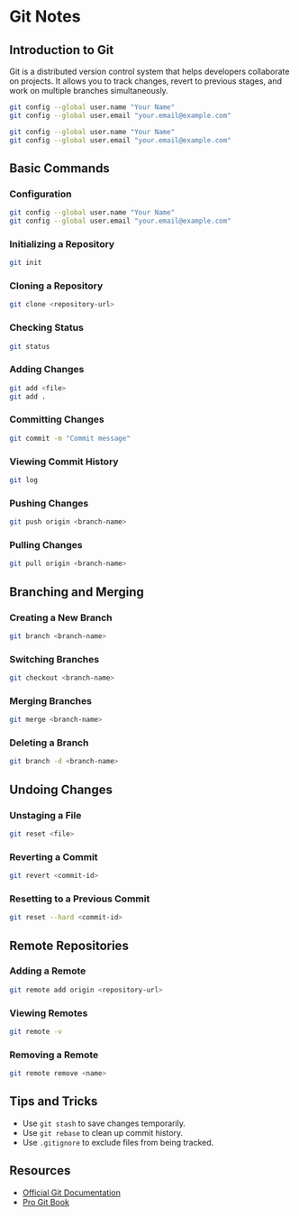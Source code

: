 # Git Notes

## Introduction to Git
Git is a distributed version control system that helps developers collaborate on projects. It allows you to track changes, revert to previous stages, and work on multiple branches simultaneously.
```sh
git config --global user.name "Your Name"
git config --global user.email "your.email@example.com"
```
```sh
git config --global user.name "Your Name"
git config --global user.email "your.email@example.com"
```

## Basic Commands

### Configuration
```sh
git config --global user.name "Your Name"
git config --global user.email "your.email@example.com"
```

### Initializing a Repository
```sh
git init
```

### Cloning a Repository
```sh
git clone <repository-url>
```

### Checking Status
```sh
git status
```

### Adding Changes
```sh
git add <file>
git add .
```

### Committing Changes
```sh
git commit -m "Commit message"
```

### Viewing Commit History
```sh
git log
```

### Pushing Changes
```sh
git push origin <branch-name>
```

### Pulling Changes
```sh
git pull origin <branch-name>
```

## Branching and Merging

### Creating a New Branch
```sh
git branch <branch-name>
```

### Switching Branches
```sh
git checkout <branch-name>
```

### Merging Branches
```sh
git merge <branch-name>
```

### Deleting a Branch
```sh
git branch -d <branch-name>
```

## Undoing Changes

### Unstaging a File
```sh
git reset <file>
```

### Reverting a Commit
```sh
git revert <commit-id>
```

### Resetting to a Previous Commit
```sh
git reset --hard <commit-id>
```

## Remote Repositories

### Adding a Remote
```sh
git remote add origin <repository-url>
```

### Viewing Remotes
```sh
git remote -v
```

### Removing a Remote
```sh
git remote remove <name>
```

## Tips and Tricks

- Use `git stash` to save changes temporarily.
- Use `git rebase` to clean up commit history.
- Use `.gitignore` to exclude files from being tracked.

## Resources
- [Official Git Documentation](https://git-scm.com/doc)
- [Pro Git Book](https://git-scm.com/book/en/v2)
